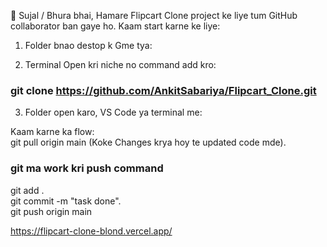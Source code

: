 👋 Sujal / Bhura bhai,
Hamare Flipcart Clone project ke liye tum GitHub collaborator ban gaye ho. Kaam start karne ke liye:

 1. Folder bnao destop k Gme tya: 


 1. Terminal Open kri niche no command add kro:  
### git clone https://github.com/AnkitSabariya/Flipcart_Clone.git

3. Folder open karo, VS Code ya terminal me:

Kaam karne ka flow:  
git pull origin main
(Koke Changes krya hoy te updated code mde). 
 
### git ma work kri push command

git add .  
git commit -m "task done".   
git push origin main

https://flipcart-clone-blond.vercel.app/
